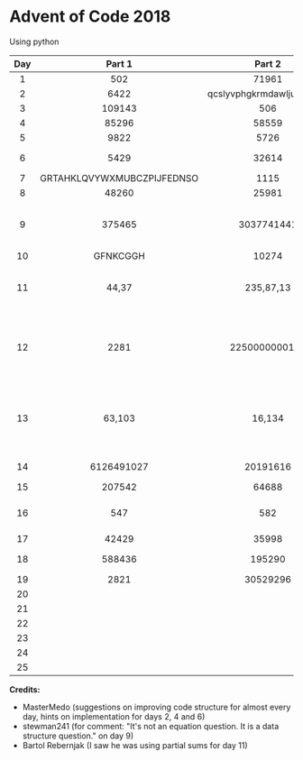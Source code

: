 # Advent of Code 2018
Using python

| Day | Part 1 | Part 2 | Comment |
| :-: | :--------: | :--------: | ------- |
| 1 | 502 | 71961 | final |
| 2 | 6422 | qcslyvphgkrmdawljuefotxbh | final |
| 3 | 109143 | 506 | final |
| 4 | 85296 | 58559 | final |
| 5 | 9822 | 5726 | final |
| 6 | 5429 | 32614 | ugly, but final |
| 7 | GRTAHKLQVYWXMUBCZPIJFEDNSO | 1115 | final |
| 8 | 48260 | 25981 | final |
| 9 | 375465 | 3037741441 | final, reddit hint for data structure |
| 10 | GFNKCGGH | 10274 | final |
| 11 | 44,37 | 235,87,13 | final, bartol hint for partial sums |
| 12 | 2281 | 2250000000120 | final, because I'm too lazy to make it better |
| 13 | 63,103 | 16,134 | final, because I'm too lazy to make it better |
| 14 | 6126491027 | 20191616 | final, but slow |
| 15 | 207542 | 64688 | final |
| 16 | 547 | 582 | coubld be better, but final |
| 17 | 42429 | 35998 | final |
| 18 | 588436 | 195290 | not great, but final |
| 19 | 2821 | 30529296 | final |
| 20 |  |  |  |
| 21 |  |  |  |
| 22 |  |  |  |
| 23 |  |  |  |
| 24 |  |  |  |
| 25 |  |  |  |


**Credits:**
* MasterMedo (suggestions on improving code structure for almost every day, hints on implementation for days 2, 4 and 6)
* stewman241 (for comment: "It's not an equation question. It is a data structure question." on day 9)
* Bartol Rebernjak (I saw he was using partial sums for day 11)
